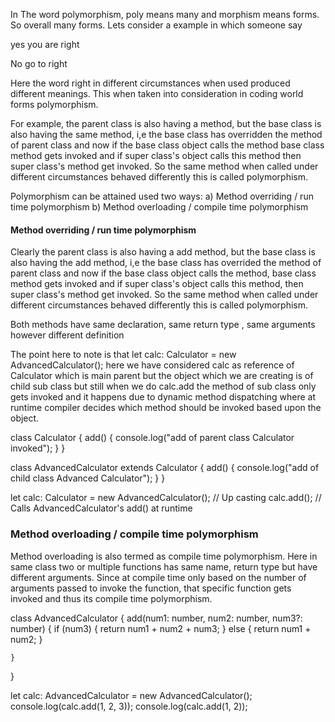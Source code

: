 In The word polymorphism, poly means many and morphism means forms. So overall many forms.
Lets consider a example in which someone say

yes you are right

No go to right

Here the word right in different circumstances when used produced different meanings. This when 
taken into consideration in coding world forms polymorphism.

For example, the parent class is also having a method, but the base class is also having the
same method, i,e the base class has overridden the method of parent class and now if the base class object
calls the method base class method gets invoked and if super class's object calls this method then super class's
method get invoked. So the same method when called under different circumstances behaved differently this is called
polymorphism.

Polymorphism can be attained used two ways:
a) Method overriding / run time polymorphism
b) Method overloading / compile time polymorphism



#### Method overriding / run time polymorphism

Clearly the parent class is also having a add method, but the base class is also having the add
method, i,e the base class has overrided the method of parent class and now if the base class object
calls the method, base class method gets invoked and if super class's object calls this method, then super class's
method get invoked. So the same method when called under different circumstances behaved differently this is called
polymorphism.

Both methods have same declaration, same return type , same arguments however different definition

The point here to note is that let calc: Calculator = new AdvancedCalculator();
here we have considered calc as reference of Calculator which is main parent but the object which we are 
creating is of child sub class but still when we do calc.add the method of sub class only gets invoked and 
it happens due to dynamic method dispatching where at runtime compiler decides which method should be invoked
based upon the object.

class Calculator {
    add() {
        console.log("add of parent class Calculator invoked");
    }
}

class AdvancedCalculator extends Calculator {
    add() {
        console.log("add of child class Advanced Calculator");
    }
}

let calc: Calculator = new AdvancedCalculator(); // Up casting
calc.add(); // Calls AdvancedCalculator's add() at runtime


### Method overloading / compile time polymorphism

Method overloading is also termed as compile time polymorphism.
Here in same class two or multiple functions has same name, return type but have different arguments.
Since at compile time only based on the number of arguments passed to invoke the function, that
specific function gets invoked and thus its compile time polymorphism.

class AdvancedCalculator {
    add(num1: number, num2: number, num3?: number) {
        if (num3) {
            return num1 + num2 + num3;
        } else {
            return num1 + num2;
        }

    }
}

let calc: AdvancedCalculator = new AdvancedCalculator();
console.log(calc.add(1, 2, 3));
console.log(calc.add(1, 2));